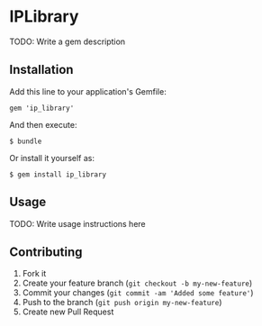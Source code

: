 # IPLibrary

TODO: Write a gem description

## Installation

Add this line to your application's Gemfile:

    gem 'ip_library'

And then execute:

    $ bundle

Or install it yourself as:

    $ gem install ip_library

## Usage

TODO: Write usage instructions here

## Contributing

1. Fork it
2. Create your feature branch (`git checkout -b my-new-feature`)
3. Commit your changes (`git commit -am 'Added some feature'`)
4. Push to the branch (`git push origin my-new-feature`)
5. Create new Pull Request
